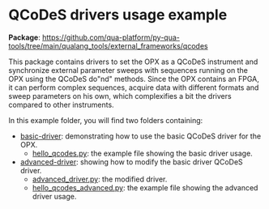 # QCoDeS drivers usage example

__Package__: https://github.com/qua-platform/py-qua-tools/tree/main/qualang_tools/external_frameworks/qcodes

This package contains drivers to set the OPX as a QCoDeS instrument and synchronize external parameter sweeps with 
sequences running on the OPX using the QCoDeS do"nd" methods. 
Since the OPX contains an FPGA, it can perform complex sequences, acquire data with different formats and sweep 
parameters on his own, which complexifies a bit the drivers compared to other instruments.

In this example folder, you will find two folders containing:
* [basic-driver](basic-driver): demonstrating how to use the basic QCoDeS driver for the OPX.
  * [hello_qcodes.py](basic-driver/hello_qcodes.py): the example file showing the basic driver usage.
* [advanced-driver](advanced-driver): showing how to modify the basic driver QCoDeS driver.
  * [advanced_driver.py](advanced-driver/advanced_drivers.py): the modified driver.
  * [hello_qcodes_advanced.py](advanced-driver/hello_qcodes_advanced.py): the example file showing the advanced driver usage.
